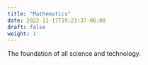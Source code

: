 ```yaml
---
title: "Mathematics"
date: 2022-11-17T19:21:37-06:00
draft: false
weight: 1
---
```


The foundation of all science and technology.

